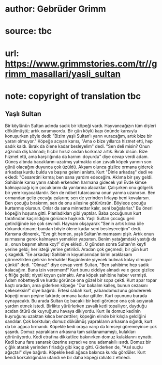 # author: Gebrüder Grimm
# source: tbc
# url: https://www.grimmstories.com/tr//grimm_masallari/yasli_sultan
# note: copyright of translation tbc

## Yaşlı Sultan 

Bir köylünün Sultan adında sadık bir köpeği vardı. Hayvancağızın tüm
dişleri dökülmüştü; artık ısıramıyordu. Bir gün köylü kapı önünde
karısıyla konuşurken şöyle dedi: "Bizim yaşlı Sultan'ı yarın
vuracağım, artık bize bir yararı olmuyor."
Köpeğe acıyan karısı, "Ama o bize yıllarca hizmet etti, hep sadık
kaldı. Bırak da ölene kadar besleyelim" dedi.
"Sen deli misin? Onun ağzında diş kalmadı; hiçbir hırsız ondan korkmaz
artık. Bırak ölsün. Bize hizmet etti, ama karşılığında da karnını
doyurdu" diye cevap verdi adam.
Güneş altında bacaklarını uzatmış yatmakta olan zavallı köpek yarının
son günü olacağını duyunca çok üzüldü. Akşam olunca gizlice ormana
giderek arkadaşı kurdu buldu ve başına geleni anlattı.
Kurt "Dinle arkadaş" dedi ve ekledi: "Cesaretini kırma; ben sana
yardım edeceğim. Aklıma bir şey geldi. Sahibinle karısı yarın sabah
erkenden harmana gidecek ya! Evde kimse kalmayacağı için çocuklarını da
yanlarına alacaklar. Çalışırken onu gölgelik bir yere koyacaklardır. Sen
de nöbet tutarcasına onun yanma uzanırsın. Ben ormandan gelip çocuğu
çalarım; sen de yerinden fırlayıp beni kovalarsın. Ben çocuğu bırakırım,
sen de onu ailesine götürürsün. Böylece çocuğu kurtarmış olursun. Onlar
da sana minnettar kalır, seni bağışlarlar."
Bu öneri köpeğin hoşuna gitti. Planladıkları gibi yaptılar. Baba
çocuğunun kurt tarafından kaçırıldığını görünce haykırdı. Yaşlı Sultan
çocuğu geri getirdiğinde ise çok sevindi. Hayvanı okşayarak "Senin
artık kılına bile dokundurtmam; bundan böyle ölene kadar seni
besleyeceğim" dedi. Karısına dönerek, "Eve git hemen, yaşlı Sultan'ın
mamasını pişir. Artık onun ısırmasına gerek kalmayan yemekler yaparsın.
Benim yatağımdaki yastığı da al, onun başının altına koy!" diye
ekledi.
O günden sonra Sultan'ın keyfi yerine geldi; her isteği yerine
getirildi. Aradan çok geçmedi, bir gün kurt çıkageldi. "Ee arkadaş!
Sahibinin koyunlarından birini araklasam görmezlikten gelirsin herhalde!
Bugünlerde yiyecek bulmak kolay olmuyor çünkü" dedi. "Olmaz!" diye
cevap verdi Sultan, "Ben sahibime hep sadık kalacağım. Buna izin
veremem!"
Kurt bunu ciddiye almadı ve o gece gizlice çiftliğe geldi; niyeti koyun
çalmaktı. Ama köpek sahibine haber vermişti. Adam nöbetteydi ve kurdu
görünce ona güzel bir sopa çekti. Kurt apar topar kaçtı oradan, ama
giderken köpeğe "Dur bakalım kalleş, bunun cezasını çekeceksin!" diye
bağırdı.
Ertesi sabah kurt, yabandomuzunu göndererek köpeği onun peşine taktırdı;
ormana kadar gittiler. Kurt oyununu burada oynayacaktı. Bu arada Sultan
üç bacaklı bir kedi görünce ona çok acıyarak yardım etmek istedi.
Birlikte yürürlerken zavallı kedi topallıyor, duyduğu acıdan ötürü de
kuyruğunu havaya dikiyordu. Kurt ile domuz kedinin kuyruğunu uzaktan
kılıca benzettiler; köpeğin elinde bir kılıçla geldiğini sandılar.
Çok korktular; domuz dökülmüş yaprakların arkasına sığındı, kurt da bir
ağaca tırmandı. Köpekle kedi oraya varıp da kimseyi göremeyince çok
şaşırdı.
Domuz yaprakların arkasına tam saklanamamıştı, kulakları görünüyordu.
Kedi etrafına dikkatlice bakınırken domuz kulaklarını oynattı. Kedi bunu
fare sanarak üzerine sıçradı ve onu adamakıllı ısırdı. Domuz bir çığlık
atarak yerinden fırladığı gibi kaçıp gitti. Giderken de, "Asıl suçlu
ağaçta!" diye bağırdı. Köpekle kedi ağaca bakınca kurdu gördüler. Kurt
kendi korkaklığından utandı ve bir daha köpeği rahatsız etmedi.
